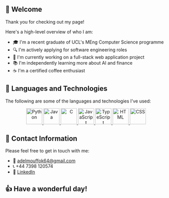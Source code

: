 ## 👋 Welcome

Thank you for checking out my page!

Here's a high-level overview of who I am:
- 🎓 I'm a recent graduate of UCL's MEng Computer Science programme
- 🔍 I'm actively applying for software engineering roles
- 🔨 I'm currently working on a full-stack web application project
- 📚 I'm independently learning more about AI and finance
- ☕ I'm a certified coffee enthusiast

## 🧰 Languages and Technologies

The following are some of the languages and technologies I've used:
<div align="center">
  <a href="https://www.python.org/" target="_blank" rel="noreferrer">
    <img src="https://github.com/AdelM64/AdelM64/assets/92412158/ac03a853-cef3-49ff-8653-bed2f6a21133" alt="Python" width="50" height="50"/>
  </a>
  <a href="https://www.oracle.com/uk/java/technologies/downloads/" target="_blank" rel="noreferrer">
    <img src="https://github.com/AdelM64/AdelM64/assets/92412158/b190106d-d996-495b-8f58-7c56cc9bef05" alt="Java" width="50" height="50"/>
  </a>
  <a href="https://gcc.gnu.org/" target="_blank" rel="noreferrer">
    <img src="https://github.com/AdelM64/AdelM64/assets/92412158/3f297ec6-af00-4d7c-81d4-06f551908a69" alt="C" width="50" height="50"/>
  </a>
  <a href="https://developer.mozilla.org/en-US/docs/Web/JavaScript" target="_blank" rel="noreferrer">
    <img src="https://github.com/AdelM64/AdelM64/assets/92412158/5b7a52f9-3ad5-4d0d-8181-f5f4106d6597" alt="JavaScript" width="50" height="50"/>
  </a>
  <a href="https://www.typescriptlang.org/" target="_blank" rel="noreferrer">
    <img src="https://github.com/AdelM64/AdelM64/assets/92412158/9b166e62-18ca-453c-aec5-1480a15360f8" alt="TypeScript" width="50" height="50"/>
  </a>
  <a href="https://html.com/html5/" target="_blank" rel="noreferrer">
    <img src="https://github.com/AdelM64/AdelM64/assets/92412158/8c30bfc5-5367-43f6-8880-3ce651af28a2" alt="HTML" width="50" height="50"/>
  </a>
  <a href="https://www.w3.org/Style/CSS/" target="_blank" rel="noreferrer">
    <img src="https://github.com/AdelM64/AdelM64/assets/92412158/58495166-50a7-49c1-95fd-0367f77327aa" alt="CSS" width="50" height="50"/>
  </a>
</div>




## 📠 Contact Information

Please feel free to get in touch with me:
- 📧 adelmouffok64@gmail.com
- 📞 +44 7398 120574
- 💼 [LinkedIn](www.linkedin.com/in/adel-mouffok "My LinkedIn page")

## 👍 Have a wonderful day!
<!--
**AdelM64/AdelM64** is a ✨ _special_ ✨ repository because its `README.md` (this file) appears on your GitHub profile.

Here are some ideas to get you started:

- 🔭 I’m currently working on ...
- 🌱 I’m currently learning ...
- 👯 I’m looking to collaborate on ...
- 🤔 I’m looking for help with ...
- 💬 Ask me about ...
- 📫 How to reach me: ...
- 😄 Pronouns: ...
- ⚡ Fun fact: ...
-->

<!-- Logo Links
LANGUAGES
---------
Python: ![Python-logo-notext svg](https://github.com/AdelM64/AdelM64/assets/92412158/ac03a853-cef3-49ff-8653-bed2f6a21133)
Java: ![java-original-logo](https://github.com/AdelM64/AdelM64/assets/92412158/b190106d-d996-495b-8f58-7c56cc9bef05)
C: ![C_Logo](https://github.com/AdelM64/AdelM64/assets/92412158/3f297ec6-af00-4d7c-81d4-06f551908a69)
JavaScript: ![JavaScript-logo](https://github.com/AdelM64/AdelM64/assets/92412158/5b7a52f9-3ad5-4d0d-8181-f5f4106d6597)
TypeScript: ![typescript_logo](https://github.com/AdelM64/AdelM64/assets/92412158/9b166e62-18ca-453c-aec5-1480a15360f8)
<svg id="Layer_1" xmlns="http://www.w3.org/2000/svg" viewBox="0 0 400 400" width="2500" height="2500"><style>.st0{fill:#007acc}.st1{fill:#fff}</style><path class="st0" d="M0 200V0h400v400H0"/><path class="st1" d="M87.7 200.7V217h52v148h36.9V217h52v-16c0-9 0-16.3-.4-16.5 0-.3-31.7-.4-70.2-.4l-70 .3v16.4l-.3-.1zM321.4 184c10.2 2.4 18 7 25 14.3 3.7 4 9.2 11 9.6 12.8 0 .6-17.3 12.3-27.8 18.8-.4.3-2-1.4-3.6-4-5.2-7.4-10.5-10.6-18.8-11.2-12-.8-20 5.5-20 16 0 3.2.6 5 1.8 7.6 2.7 5.5 7.7 8.8 23.2 15.6 28.6 12.3 41 20.4 48.5 32 8.5 13 10.4 33.4 4.7 48.7-6.4 16.7-22 28-44.3 31.7-7 1.2-23 1-30.5-.3-16-3-31.3-11-40.7-21.3-3.7-4-10.8-14.7-10.4-15.4l3.8-2.4 15-8.7 11.3-6.6 2.6 3.5c3.3 5.2 10.7 12.2 15 14.6 13 6.7 30.4 5.8 39-2 3.7-3.4 5.3-7 5.3-12 0-4.6-.7-6.7-3-10.2-3.2-4.4-9.6-8-27.6-16-20.7-8.8-29.5-14.4-37.7-23-4.7-5.2-9-13.3-11-20-1.5-5.8-2-20-.6-25.7 4.3-20 19.4-34 41-38 7-1.4 23.5-.8 30.4 1l-.2.2z"/></svg>
HTML: ![HTML5_Badge svg](https://github.com/AdelM64/AdelM64/assets/92412158/8c30bfc5-5367-43f6-8880-3ce651af28a2)
CSS: ![CSS3_logo svg](https://github.com/AdelM64/AdelM64/assets/92412158/58495166-50a7-49c1-95fd-0367f77327aa)

FRAMEWORKS/LIBRARIES
----------
React: ![React-icon svg](https://github.com/AdelM64/AdelM64/assets/92412158/4e15422b-5ce5-4d85-84cb-459b560774b0)
Django: ![django-logo-4C5ECF7036-seeklogo com](https://github.com/AdelM64/AdelM64/assets/92412158/8a48259a-420c-403f-9906-e64c5641cba9)
Tailwind CSS: ![Tailwind_CSS_Logo svg](https://github.com/AdelM64/AdelM64/assets/92412158/1fa930a3-96c7-44f9-b43c-2402e8f8812c)
PyTorch: <img width="331" alt="PyTorch-logo-WS" src="https://github.com/AdelM64/AdelM64/assets/92412158/72a74831-1c68-4b95-9751-5ed7f5ffbb0a">
Scikit-Learn: ![scikit-learn-logo](https://github.com/AdelM64/AdelM64/assets/92412158/3d57035d-72ff-406a-a6e8-4e877dcf8b0e)
Pandas: ![pandas_logo](https://github.com/AdelM64/AdelM64/assets/92412158/f177836f-6e76-45ba-9553-cde20740ec7b)
Numpy: ![numpy-1](https://github.com/AdelM64/AdelM64/assets/92412158/22155a92-c7fc-4744-b312-b3605dfc3eb1)
<svg height="2500" preserveAspectRatio="xMidYMid" width="2336" xmlns="http://www.w3.org/2000/svg" viewBox="0 0 256 273.612"><path d="M191.548 186.292l.06 60.52-53.705 26.8v-60.494zM256 153.947v60.731l-45.805 22.86-.033-60.454zm-64.533-48.66l.06 59.885-53.625 26.647v-59.905zm64.533-32.082v59.509l-45.851 23.309-.04-60.005zm-126.262-7.04l47.933 24.195-49.731 24.975-47.028-23.62zM63.065 32.511l45.718 23.077-48.938 25.543-46.954-23.58zm130.69.35l49.243 24.69-44.04 22.12-48.032-24.228zM128.233 0l44.33 22.225-42.506 22.694L84.377 21.88z" fill="#4dabcf"/><path d="M118.944 131.914L82.77 113.728v78.606S38.533 98.207 34.434 89.752c-.528-1.091-2.703-2.288-3.259-2.578C23.243 83.009 0 71.235 0 71.235V210.11l32.154 17.188v-72.59s43.768 84.105 44.211 85.024c.443.92 4.84 9.784 9.533 12.897 6.253 4.139 33.053 20.255 33.053 20.255z" fill="#4d77cf"/></svg>
Jupyter: ![883px-Jupyter_logo svg](https://github.com/AdelM64/AdelM64/assets/92412158/b18612cd-7f81-4e21-8b64-7bbb700cfa01)
Docker: ![docker-icon-icon](https://github.com/AdelM64/AdelM64/assets/92412158/7b3d8d8b-8770-4882-997e-282fbcdf6953)
Git: ![Git_icon svg](https://github.com/AdelM64/AdelM64/assets/92412158/8e12686e-3e17-46f6-8b75-199619c00eb0)
LaTeX: ![LaTeX_logo svg](https://github.com/AdelM64/AdelM64/assets/92412158/04784307-ee45-4ee3-bcd7-1938b5bf2b08)
PostgreSQL: ![Postgresql_elephant svg](https://github.com/AdelM64/AdelM64/assets/92412158/b13bf5e9-3076-4728-9ae5-ad608f0a1530)
PyTest: ![Pytest_logo svg](https://github.com/AdelM64/AdelM64/assets/92412158/c2389d32-6032-4d0b-924c-d7ed82d7d311)
Jest: ![jest-logo-png-transparent](https://github.com/AdelM64/AdelM64/assets/92412158/53974d11-aedc-4bec-959b-037656cd8ec8)
JUnit: ![junit_logo](https://github.com/AdelM64/AdelM64/assets/92412158/4ac3540b-a061-47b8-a8c4-ab1041174fe8)

TOOLS/SERVICES
--------------------
AWS: ![amazon-web-services-aws-logo](https://github.com/AdelM64/AdelM64/assets/92412158/3ebadec3-d5b9-4e50-b92a-34e0eb73250d)
Azure: ![Microsoft_Azure svg](https://github.com/AdelM64/AdelM64/assets/92412158/05f2e744-31fd-4052-a5b1-4aa9b7eef0cd)
Google Cloud: ![google-cloud-icon](https://github.com/AdelM64/AdelM64/assets/92412158/0c169512-0fbf-4be1-b174-6813126a999c)
VSCode: ![Visual_Studio_Code_1 35_icon svg](https://github.com/AdelM64/AdelM64/assets/92412158/c0f701d1-c385-43eb-8bb7-41ccbb2eab68)
Linux: ![Tux svg](https://github.com/AdelM64/AdelM64/assets/92412158/f41c1037-3489-48d6-86fe-01f3489665e6)


<a href="https://www.python.org/" target="_blank" rel="noreferrer">
    <img src="" alt="Python" width="50" height="50"/>
  </a>
-->
